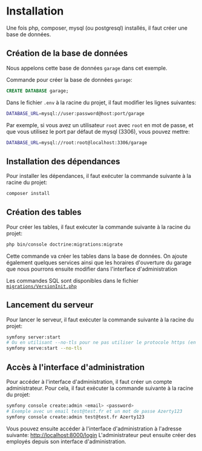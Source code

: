 # Installation

Une fois php, composer, mysql (ou postgresql) installés, il faut créer une base de données.

## Création de la base de données

Nous appelons cette base de données `garage` dans cet exemple.

Commande pour créer la base de données `garage`:

```sql
CREATE DATABASE garage;
```

Dans le fichier `.env` à la racine du projet, il faut modifier les lignes suivantes:

```bash
DATABASE_URL=mysql://user:password@host:port/garage
```

Par exemple, si vous avez un utilisateur `root` avec `root` en mot de passe, et que vous utilisez le port par défaut de mysql (3306), vous pouvez mettre:

```bash
DATABASE_URL=mysql://root:root@localhost:3306/garage
```

## Installation des dépendances

Pour installer les dépendances, il faut exécuter la commande suivante à la racine du projet:

```bash
composer install
```

## Création des tables

Pour créer les tables, il faut exécuter la commande suivante à la racine du projet:

```bash
php bin/console doctrine:migrations:migrate
```

Cette commande va créer les tables dans la base de données.
On ajoute également quelques services ainsi que les horaires d'ouverture du garage que nous pourrons ensuite modifier dans l'interface d'administration

Les commandes SQL sont disponibles dans le fichier [`migrations/VersionInit.php`](migrations/VersionInit.php)

## Lancement du serveur

Pour lancer le serveur, il faut exécuter la commande suivante à la racine du projet:

```bash
symfony server:start
# Ou en utilisant --no-tls pour ne pas utiliser le protocole https (en développement)
symfony serve:start --no-tls
```

## Accès à l'interface d'administration

Pour accéder à l'interface d'administration, il faut créer un compte administrateur.
Pour cela, il faut exécuter la commande suivante à la racine du projet:

```bash
symfony console create:admin <email> <password>
# Exemple avec un email test@test.fr et un mot de passe Azerty123
symfony console create:admin test@test.fr Azerty123
```

Vous pouvez ensuite accéder à l'interface d'administration à l'adresse suivante: [http://localhost:8000/login](http://localhost:8000/login)
L'administrateur peut ensuite créer des employés depuis son interface d'administration.